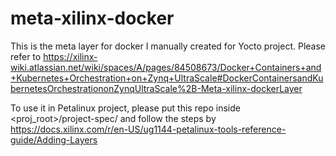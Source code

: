# meta-xilinx-docker

This is the meta layer for docker I manually created for Yocto project. Please refer to https://xilinx-wiki.atlassian.net/wiki/spaces/A/pages/84508673/Docker+Containers+and+Kubernetes+Orchestration+on+Zynq+UltraScale#DockerContainersandKubernetesOrchestrationonZynqUltraScale%2B-Meta-xilinx-dockerLayer

To use it in Petalinux project, please put this repo inside <proj_root>/project-spec/ and follow the steps by https://docs.xilinx.com/r/en-US/ug1144-petalinux-tools-reference-guide/Adding-Layers
